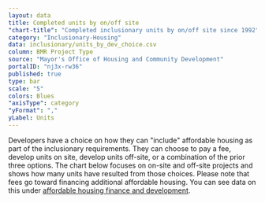 ```yaml
---
layout: data
title: Completed units by on/off site
"chart-title": "Completed inclusionary units by on/off site since 1992"
category: "Inclusionary-Housing"
data: inclusionary/units_by_dev_choice.csv
column: BMR Project Type
source: "Mayor's Office of Housing and Community Development"
portalID: "nj3x-rw36"
published: true
type: bar
scale: "5"
colors: Blues
"axisType": category
"yFormat": ","
yLabel: Units
---
```


Developers have a choice on how they can "include" affordable housing as part of the inclusionary requirements. They can choose to pay a fee, develop units on site, develop units off-site, or a combination of the prior three options. The chart below focuses on on-site and off-site projects and shows how many units have resulted from those choices. Please note that fees go toward financing additional affordable housing. You can see data on this under [affordable housing finance and development](https://housing.datasf.org/policies/financing-and-development).